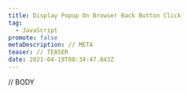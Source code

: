 ```yaml
---
title: Display Popup On Browser Back Button Click
tag:
  - JavaScript
promote: false
metaDescription: // META
teaser: // TEASER
date: 2021-04-18T08:34:47.843Z
---
```

// BODY